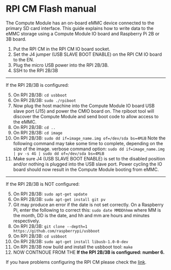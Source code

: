 # RPI CM Flash manual
The Compute Module has an on-board eMMC device connected to the primary SD card interface. This guide explains how to write data to the eMMC storage using a Compute Module IO board and Raspberry Pi 2B or 3B board.


1. Put the RPI CM in the RPI CM IO board socket. 
2. Set the J4 jumper (USB SLAVE BOOT ENABLE) on the RPI CM IO board to the EN.
3. Plug the micro USB power into the RPI 2B/3B. 
4. SSH to the RPI 2B/3B

*****
If the RPI 2B/3B is configured:

5. On RPI 2B/3B: `cd usbboot`
6. On RPI 2B/3B: `sudo ./rpiboot`
7. Now plug the host machine into the Compute Module IO board USB slave port (J15) and power the CMIO board on. The rpiboot tool will discover the Compute Module and send boot code to allow access to the eMMC. 
8. On RPI 2B/3B: `cd ..`
9. On RPI 2B/3B: `cd image`
10. On RPI 2B/3B: `sudo dd if=image_name.img of=/dev/sda bs=4MiB` Note the following command may take some time to complete, depending on the size of the image. verbose command option: `sudo dd if=image_name.img | pv -s 4G | sudo dd of=/dev/sda bs=4MiB`
11. Make sure J4 (USB SLAVE BOOT ENABLE) is set to the disabled position and/or nothing is plugged into the USB slave port. Power cycling the IO board should now result in the Compute Module booting from eMMC.

*****
If the RPI 2B/3B is NOT configured:

5. On RPI 2B/3B: `sudo apt-get update`
6. On RPI 2B/3B: `sudo apt-get install git pv`
7. Git may produce an error if the date is not set correctly. On a Raspberry Pi, enter the following to correct this: `sudo date MMDDhhmm` where MM is the month, DD is the date, and hh and mm are hours and minutes respectively.
8. On RPI 2B/3B: `git clone --depth=1 https://github.com/raspberrypi/usbboot`
9. On RPI 2B/3B: `cd usbboot`
10. On RPI 2B/3B: `sudo apt-get install libusb-1.0-0-dev`
11. On RPI 2B/3B now build and install the usbboot tool: `make`
12. NOW CONTNOUE FROM THE **If the RPI 2B/3B is configured: number 6.** 

If you have problems configuring the RPI CM please check the [link][link1].

[link1]: https://www.raspberrypi.org/documentation/hardware/computemodule/cm-emmc-flashing.md
